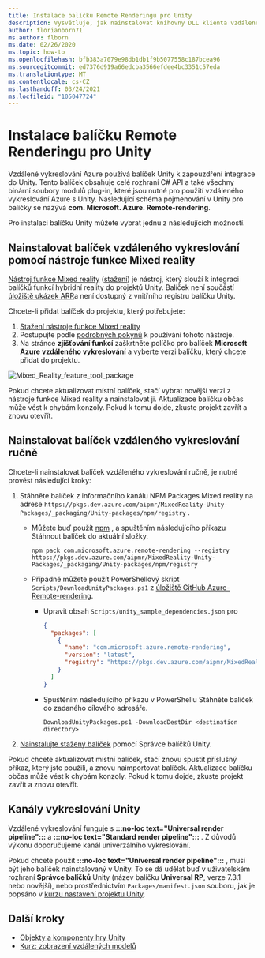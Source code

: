 ```yaml
---
title: Instalace balíčku Remote Renderingu pro Unity
description: Vysvětluje, jak nainstalovat knihovny DLL klienta vzdáleného vykreslování pro Unity.
author: florianborn71
ms.author: flborn
ms.date: 02/26/2020
ms.topic: how-to
ms.openlocfilehash: bfb383a7079e98db1db1f9b5077558c187bcea96
ms.sourcegitcommit: ed7376d919a66edcba3566efdee4bc3351c57eda
ms.translationtype: MT
ms.contentlocale: cs-CZ
ms.lasthandoff: 03/24/2021
ms.locfileid: "105047724"
---
```

# <a name="install-the-remote-rendering-package-for-unity"></a>Instalace balíčku Remote Renderingu pro Unity

Vzdálené vykreslování Azure používá balíček Unity k zapouzdření integrace do Unity.
Tento balíček obsahuje celé rozhraní C# API a také všechny binární soubory modulů plug-in, které jsou nutné pro použití vzdáleného vykreslování Azure s Unity.
Následující schéma pojmenování v Unity pro balíčky se nazývá **com. Microsoft. Azure. Remote-rendering**.

Pro instalaci balíčku Unity můžete vybrat jednu z následujících možností.

## <a name="install-remote-rendering-package-using-the-mixed-reality-feature-tool"></a>Nainstalovat balíček vzdáleného vykreslování pomocí nástroje funkce Mixed reality

[Nástroj funkce Mixed reality](/windows/mixed-reality/develop/unity/welcome-to-mr-feature-tool) ([stažení](https://aka.ms/mrfeaturetool)) je nástroj, který slouží k integraci balíčků funkcí hybridní reality do projektů Unity. Balíček není součástí [úložiště ukázek ARR](https://github.com/Azure/azure-remote-rendering)a není dostupný z vnitřního registru balíčku Unity.

Chcete-li přidat balíček do projektu, který potřebujete:
1. [Stažení nástroje funkce Mixed reality](https://aka.ms/mrfeaturetool)
1. Postupujte podle [podrobných pokynů](/windows/mixed-reality/develop/unity/welcome-to-mr-feature-tool) k používání tohoto nástroje.
1. Na stránce **zjišťování funkcí** zaškrtněte políčko pro balíček **Microsoft Azure vzdáleného vykreslování** a vyberte verzi balíčku, který chcete přidat do projektu.

![Mixed_Reality_feature_tool_package](media/mixed-reality-feature-tool-package.png)

Pokud chcete aktualizovat místní balíček, stačí vybrat novější verzi z nástroje funkce Mixed reality a nainstalovat ji. Aktualizace balíčku občas může vést k chybám konzoly. Pokud k tomu dojde, zkuste projekt zavřít a znovu otevřít.

## <a name="install-remote-rendering-package-manually"></a>Nainstalovat balíček vzdáleného vykreslování ručně

Chcete-li nainstalovat balíček vzdáleného vykreslování ručně, je nutné provést následující kroky:

1. Stáhněte balíček z informačního kanálu NPM Packages Mixed reality na adrese `https://pkgs.dev.azure.com/aipmr/MixedReality-Unity-Packages/_packaging/Unity-packages/npm/registry` .
    * Můžete buď použít [npm](https://www.npmjs.com/get-npm) , a spuštěním následujícího příkazu Stáhnout balíček do aktuální složky.
      ```
      npm pack com.microsoft.azure.remote-rendering --registry https://pkgs.dev.azure.com/aipmr/MixedReality-Unity-Packages/_packaging/Unity-packages/npm/registry
      ```

    * Případně můžete použít PowerShellový skript `Scripts/DownloadUnityPackages.ps1` z [úložiště GitHub Azure-Remote-rendering](https://github.com/Azure/azure-remote-rendering).
        * Upravit obsah `Scripts/unity_sample_dependencies.json` pro
          ```json
          {
            "packages": [
              {
                "name": "com.microsoft.azure.remote-rendering", 
                "version": "latest", 
                "registry": "https://pkgs.dev.azure.com/aipmr/MixedReality-Unity-Packages/_packaging/Unity-packages/npm/registry"
              }
            ]
          }
          ```

        * Spuštěním následujícího příkazu v PowerShellu Stáhněte balíček do zadaného cílového adresáře.
          ```
          DownloadUnityPackages.ps1 -DownloadDestDir <destination directory>
          ```

1. [Nainstalujte stažený balíček](https://docs.unity3d.com/Manual/upm-ui-tarball.html) pomocí Správce balíčků Unity.

Pokud chcete aktualizovat místní balíček, stačí znovu spustit příslušný příkaz, který jste použili, a znovu naimportovat balíček. Aktualizace balíčku občas může vést k chybám konzoly. Pokud k tomu dojde, zkuste projekt zavřít a znovu otevřít.

## <a name="unity-render-pipelines"></a>Kanály vykreslování Unity

Vzdálené vykreslování funguje s **:::no-loc text="Universal render pipeline":::** a **:::no-loc text="Standard render pipeline":::** . Z důvodů výkonu doporučujeme kanál univerzálního vykreslování.

Pokud chcete použít **:::no-loc text="Universal render pipeline":::** , musí být jeho balíček nainstalovaný v Unity. To se dá udělat buď v uživatelském rozhraní **Správce balíčků** Unity (název balíčku **Universal RP**, verze 7.3.1 nebo novější), nebo prostřednictvím `Packages/manifest.json` souboru, jak je popsáno v [kurzu nastavení projektu Unity](../../tutorials/unity/view-remote-models/view-remote-models.md#include-the-azure-remote-rendering-package).

## <a name="next-steps"></a>Další kroky

* [Objekty a komponenty hry Unity](objects-components.md)
* [Kurz: zobrazení vzdálených modelů](../../tutorials/unity/view-remote-models/view-remote-models.md)